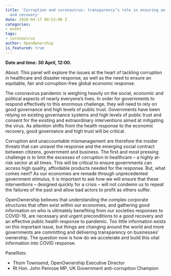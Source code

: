 ```yaml
---
title: 'Corruption and coronavirus: transparency’s role in ensuring an effective response
  and recovery'
date: 2020-04-17 09:53:00 Z
categories:
- event
tags:
- coronavirus
author: OpenOwnership
is_featured: true
---
```


**Date and time: 30 April, 12:00.**

About: This panel will explore the issues at the heart of tackling corruption in healthcare and disaster response, as well as the need to ensure an equitable, fair and corruption-free global economic response. 

The coronavirus pandemic is weighing heavily on the social, economic and political aspects of nearly everyone’s lives. In order for governments to respond effectively to this enormous challenge, they will need to rely on good governance and high levels of public trust. Governments have been relying on existing governance systems and high levels of public trust and consent for the existing and extraordinary interventions aimed at mitigating the virus. As attention shifts from the health response to the economic recovery, good governance and high trust will be critical. 

Corruption and unaccountable mismanagement are therefore the insider threats that can unravel the response and the emerging social contract between citizens, government and business. The first and most pressing challenge is to limit the excesses of corruption in healthcare – a highly at-risk sector at all times. This will be critical to ensure governments can access high quality, affordable products needed for the response. But, what comes next? As our economies are remade through unprecedented government stimulus, it is important to ask how we will ensure that these interventions – designed quickly for a crisis – will not condemn us to repeat the failures of the past and allow bad actors to profit as others suffer. 

OpenOwnership believes that understanding the complex corporate structures that often exist within our economies, and gathering good information on who is ultimately benefiting from our societies responses to COVID-19, are necessary and urgent preconditions to a good recovery and an effective public health response to pandemic. Too little information exists on this important issue, but things are changing around the world and more governments are committing and delivering transparency on businesses’ ownership. The question now is how do we accelerate and build this vital information into COVID response.

Panellists: 
* Thom Townsend, OpenOwnership Executive Director 
* Rt Hon. John Penrose MP, UK Government anti-corruption Champion